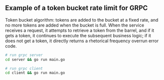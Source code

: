 ## Example of a token bucket rate limit for GRPC

Token bucket algorithm: tokens are added to the bucket at a fixed rate, and no more tokens are added when the bucket is full. When the service receives a request, it attempts to retrieve a token from the barrel, and if it gets a token, it continues to execute the subsequent business logic; if it does not get a token, it directly returns a rhetorical frequency overrun error code.

```bash
# run grpc server
cd server && go run main.go

# run grpc client
cd client && go run main.go
```
